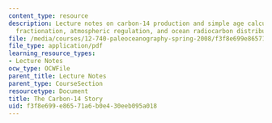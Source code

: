 ```yaml
---
content_type: resource
description: Lecture notes on carbon-14 production and simple age calculation, isotope
  fractionation, atmospheric regulation, and ocean radiocarbon distribution.
file: /media/courses/12-740-paleoceanography-spring-2008/f3f8e699e86571a6b0e430eeb095a018_lec09a.pdf
file_type: application/pdf
learning_resource_types:
- Lecture Notes
ocw_type: OCWFile
parent_title: Lecture Notes
parent_type: CourseSection
resourcetype: Document
title: The Carbon-14 Story
uid: f3f8e699-e865-71a6-b0e4-30eeb095a018
---
```

